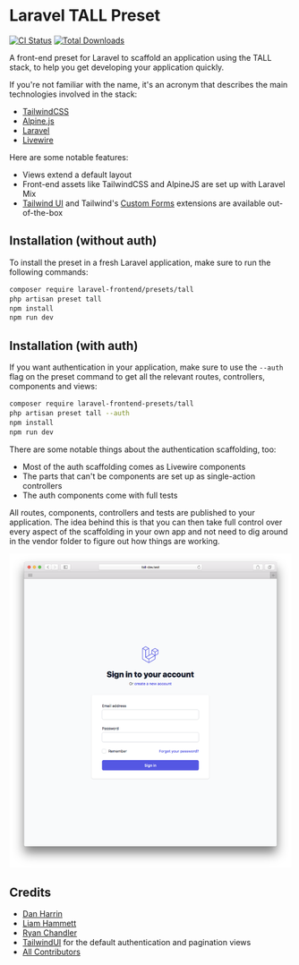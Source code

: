 # Laravel TALL Preset

[![CI Status](https://github.com/laravel-frontend-presets/tall/workflows/CI/badge.svg)](https://github.com/laravel-frontend-presets/tall/actions)
[![Total Downloads](https://packagist.org/packages/laravel-frontend-presets/tall)](https://poser.pugx.org/laravel-frontend-presets/tall/d/total.svg)

A front-end preset for Laravel to scaffold an application using the TALL stack, to help you get developing your application quickly.

If you're not familiar with the name, it's an acronym that describes the main technologies involved in the stack:

- [TailwindCSS](https://tailwindcss.com/)
- [Alpine.js](https://github.com/alpinejs/alpine)
- [Laravel](https://laravel.com/)
- [Livewire](https://laravel-livewire.com/)

Here are some notable features:

- Views extend a default layout
- Front-end assets like TailwindCSS and AlpineJS are set up with Laravel Mix
- [Tailwind UI](https://tailwindui.com/) and Tailwind's [Custom Forms](https://github.com/tailwindcss/custom-forms) extensions are available out-of-the-box

## Installation (without auth)

To install the preset in a fresh Laravel application, make sure to run the following commands:

```bash
composer require laravel-frontend/presets/tall
php artisan preset tall
npm install
npm run dev
```

## Installation (with auth)

If you want authentication in your application, make sure to use the `--auth` flag on the preset command to get all the relevant routes, controllers, components and views:

```bash
composer require laravel-frontend-presets/tall
php artisan preset tall --auth
npm install
npm run dev
```

There are some notable things about the authentication scaffolding, too:

- Most of the auth scaffolding comes as Livewire components
- The parts that can't be components are set up as single-action controllers
- The auth components come with full tests

All routes, components, controllers and tests are published to your application. The idea behind this is that you can then take full control over every aspect of the scaffolding in your own app and not need to dig around in the vendor folder to figure out how things are working.

![Login View](./screenshot.png)

## Credits

- [Dan Harrin](https://github.com/danharrin)
- [Liam Hammett](https://github.com/imliam)
- [Ryan Chandler](https://github.com/ryangjchandler)
- [TailwindUI](https://tailwindui.com/) for the default authentication and pagination views
- [All Contributors](../../contributors)